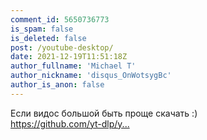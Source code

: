 ```yaml
---
comment_id: 5650736773
is_spam: false
is_deleted: false
post: /youtube-desktop/
date: 2021-12-19T11:51:18Z
author_fullname: 'Michael T'
author_nickname: 'disqus_OnWotsygBc'
author_is_anon: false
---
```


<p>Если видос большой быть проще скачать :)<br><a href="https://github.com/yt-dlp/yt-dlp" rel="nofollow noopener" title="https://github.com/yt-dlp/yt-dlp">https://github.com/yt-dlp/y...</a></p>
